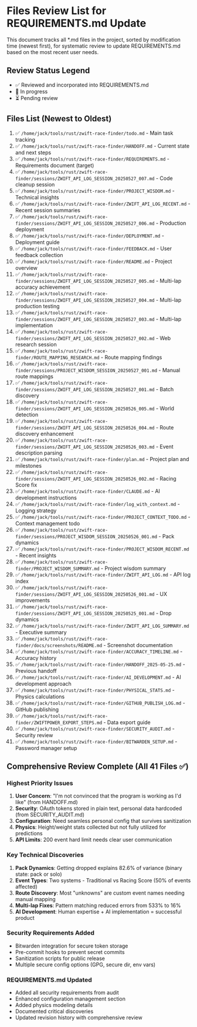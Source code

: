 # Files Review List for REQUIREMENTS.md Update

This document tracks all *.md files in the project, sorted by modification time (newest first), for systematic review to update REQUIREMENTS.md based on the most recent user needs.

## Review Status Legend
- ✅ Reviewed and incorporated into REQUIREMENTS.md
- 🔄 In progress
- ⏳ Pending review

## Files List (Newest to Oldest)

1. ✅ `/home/jack/tools/rust/zwift-race-finder/todo.md` - Main task tracking
2. ✅ `/home/jack/tools/rust/zwift-race-finder/HANDOFF.md` - Current state and next steps
3. ✅ `/home/jack/tools/rust/zwift-race-finder/REQUIREMENTS.md` - Requirements document (target)
4. ✅ `/home/jack/tools/rust/zwift-race-finder/sessions/ZWIFT_API_LOG_SESSION_20250527_007.md` - Code cleanup session
5. ✅ `/home/jack/tools/rust/zwift-race-finder/PROJECT_WISDOM.md` - Technical insights
6. ✅ `/home/jack/tools/rust/zwift-race-finder/ZWIFT_API_LOG_RECENT.md` - Recent session summaries
7. ✅ `/home/jack/tools/rust/zwift-race-finder/sessions/ZWIFT_API_LOG_SESSION_20250527_006.md` - Production deployment
8. ✅ `/home/jack/tools/rust/zwift-race-finder/DEPLOYMENT.md` - Deployment guide
9. ✅ `/home/jack/tools/rust/zwift-race-finder/FEEDBACK.md` - User feedback collection
10. ✅ `/home/jack/tools/rust/zwift-race-finder/README.md` - Project overview
11. ✅ `/home/jack/tools/rust/zwift-race-finder/sessions/ZWIFT_API_LOG_SESSION_20250527_005.md` - Multi-lap accuracy achievement
12. ✅ `/home/jack/tools/rust/zwift-race-finder/sessions/ZWIFT_API_LOG_SESSION_20250527_004.md` - Multi-lap production testing
13. ✅ `/home/jack/tools/rust/zwift-race-finder/sessions/ZWIFT_API_LOG_SESSION_20250527_003.md` - Multi-lap implementation
14. ✅ `/home/jack/tools/rust/zwift-race-finder/sessions/ZWIFT_API_LOG_SESSION_20250527_002.md` - Web research session
15. ✅ `/home/jack/tools/rust/zwift-race-finder/ROUTE_MAPPING_RESEARCH.md` - Route mapping findings
16. ✅ `/home/jack/tools/rust/zwift-race-finder/sessions/PROJECT_WISDOM_SESSION_20250527_001.md` - Manual route mappings
17. ✅ `/home/jack/tools/rust/zwift-race-finder/sessions/ZWIFT_API_LOG_SESSION_20250527_001.md` - Batch discovery
18. ✅ `/home/jack/tools/rust/zwift-race-finder/sessions/ZWIFT_API_LOG_SESSION_20250526_005.md` - World detection
19. ✅ `/home/jack/tools/rust/zwift-race-finder/sessions/ZWIFT_API_LOG_SESSION_20250526_004.md` - Route discovery enhancement
20. ✅ `/home/jack/tools/rust/zwift-race-finder/sessions/ZWIFT_API_LOG_SESSION_20250526_003.md` - Event description parsing
21. ✅ `/home/jack/tools/rust/zwift-race-finder/plan.md` - Project plan and milestones
22. ✅ `/home/jack/tools/rust/zwift-race-finder/sessions/ZWIFT_API_LOG_SESSION_20250526_002.md` - Racing Score fix
23. ✅ `/home/jack/tools/rust/zwift-race-finder/CLAUDE.md` - AI development instructions
24. ✅ `/home/jack/tools/rust/zwift-race-finder/log_with_context.md` - Logging strategy
25. ✅ `/home/jack/tools/rust/zwift-race-finder/PROJECT_CONTEXT_TODO.md` - Context management todo
26. ✅ `/home/jack/tools/rust/zwift-race-finder/sessions/PROJECT_WISDOM_SESSION_20250526_001.md` - Pack dynamics
27. ✅ `/home/jack/tools/rust/zwift-race-finder/PROJECT_WISDOM_RECENT.md` - Recent insights
28. ✅ `/home/jack/tools/rust/zwift-race-finder/PROJECT_WISDOM_SUMMARY.md` - Project wisdom summary
29. ✅ `/home/jack/tools/rust/zwift-race-finder/ZWIFT_API_LOG.md` - API log index
30. ✅ `/home/jack/tools/rust/zwift-race-finder/sessions/ZWIFT_API_LOG_SESSION_20250526_001.md` - UX improvements
31. ✅ `/home/jack/tools/rust/zwift-race-finder/sessions/ZWIFT_API_LOG_SESSION_20250525_001.md` - Drop dynamics
32. ✅ `/home/jack/tools/rust/zwift-race-finder/ZWIFT_API_LOG_SUMMARY.md` - Executive summary
33. ✅ `/home/jack/tools/rust/zwift-race-finder/docs/screenshots/README.md` - Screenshot documentation
34. ✅ `/home/jack/tools/rust/zwift-race-finder/ACCURACY_TIMELINE.md` - Accuracy history
35. ✅ `/home/jack/tools/rust/zwift-race-finder/HANDOFF_2025-05-25.md` - Previous handoff
36. ✅ `/home/jack/tools/rust/zwift-race-finder/AI_DEVELOPMENT.md` - AI development approach
37. ✅ `/home/jack/tools/rust/zwift-race-finder/PHYSICAL_STATS.md` - Physics calculations
38. ✅ `/home/jack/tools/rust/zwift-race-finder/GITHUB_PUBLISH_LOG.md` - GitHub publishing
39. ✅ `/home/jack/tools/rust/zwift-race-finder/ZWIFTPOWER_EXPORT_STEPS.md` - Data export guide
40. ✅ `/home/jack/tools/rust/zwift-race-finder/SECURITY_AUDIT.md` - Security review
41. ✅ `/home/jack/tools/rust/zwift-race-finder/BITWARDEN_SETUP.md` - Password manager setup

## Comprehensive Review Complete (All 41 Files ✅)

### Highest Priority Issues
1. **User Concern**: "I'm not convinced that the program is working as I'd like" (from HANDOFF.md)
2. **Security**: OAuth tokens stored in plain text, personal data hardcoded (from SECURITY_AUDIT.md)
3. **Configuration**: Need seamless personal config that survives sanitization
4. **Physics**: Height/weight stats collected but not fully utilized for predictions
5. **API Limits**: 200 event hard limit needs clear user communication

### Key Technical Discoveries
1. **Pack Dynamics**: Getting dropped explains 82.6% of variance (binary state: pack or solo)
2. **Event Types**: Two systems - Traditional vs Racing Score (50% of events affected)
3. **Route Discovery**: Most "unknowns" are custom event names needing manual mapping
4. **Multi-lap Fixes**: Pattern matching reduced errors from 533% to 16%
5. **AI Development**: Human expertise + AI implementation = successful product

### Security Requirements Added
- Bitwarden integration for secure token storage
- Pre-commit hooks to prevent secret commits
- Sanitization scripts for public release
- Multiple secure config options (GPG, secure dir, env vars)

### REQUIREMENTS.md Updated
- Added all security requirements from audit
- Enhanced configuration management section
- Added physics modeling details
- Documented critical discoveries
- Updated revision history with comprehensive review